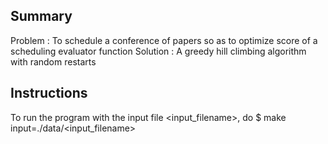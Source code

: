 Summary
---------
Problem : To schedule a conference of papers so as to optimize score of a scheduling evaluator function
Solution : A greedy hill climbing algorithm with random restarts

Instructions
--------------
To run the program with the input file <input_filename>, do
$ make input=./data/<input_filename>